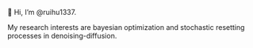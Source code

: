 👋 Hi, I’m @ruihu1337. 

My research interests are bayesian optimization and stochastic resetting processes in denoising-diffusion.

<!---
ruihu1337/ruihu1337 is a ✨ special ✨ repository because its `README.md` (this file) appears on your GitHub profile.
You can click the Preview link to take a look at your changes.
--->
